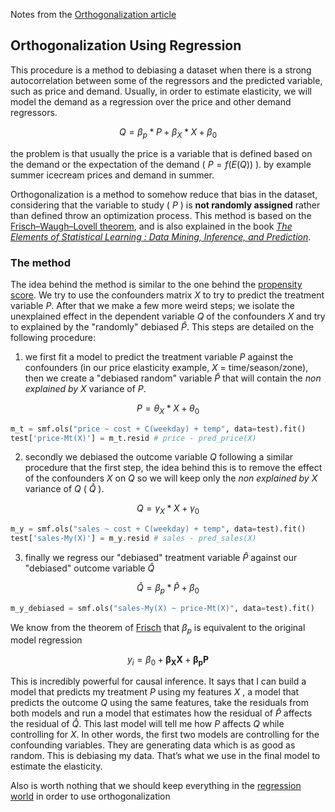 Notes from the [Orthogonalization article][1]

## Orthogonalization Using Regression

This procedure is a method to debiasing a dataset when there is a strong autocorrelation between some of the regressors and the predicted variable, such as price and demand. Usually, in order to estimate elasticity, we will model the demand as a regression over the price and other demand regressors. 

$$Q = \beta_p * P + \beta_X*X + \beta_0$$

the problem is that usually the price is a variable that is defined based on the demand or the expectation of the demand ( $P =f(E(Q))$ ). by example summer icecream prices and demand in summer. 

Orthogonalization is a method to somehow reduce that bias in the dataset, considering that the variable to study ( $P$ ) is **not randomly assigned** rather than defined throw an optimization process. This method is based on the [Frisch–Waugh–Lovell theorem][2], and is also explained in the book [*The Elements of Statistical Learning : Data Mining, Inference, and Prediction*][3]. 

### The method 

The idea behind the method is similar to the one behind the [propensity score][4]. We try to use the confounders matrix $X$ to try to predict the treatment variable $P$. After that we make a few more weird steps; we isolate the unexplained effect in the dependent variable $Q$ of the confounders $X$ and try to explained by the "randomly" debiased $\hat{P}$. This steps are detailed on the following procedure:

1. we first fit a model to predict the treatment variable $P$ against the confounders (in our price elasticity example, $X$ = time/season/zone), then we create a "debiased random" variable $\hat{P}$ that will contain the *non explained by X* variance of $P$. 

$$P = \theta_X*X + \theta_0$$

```python 
m_t = smf.ols("price ~ cost + C(weekday) + temp", data=test).fit()
test['price-Mt(X)'] = m_t.resid # price - pred_price(X)
```

2. secondly we debiased the outcome variable $Q$ following a similar procedure that the first step, the idea behind this is to remove the effect of the confounders $X$ on $Q$ so we will keep only the _non explained by X_ variance of $Q$ ( $\hat{Q}$ ).

$$Q = \gamma_X*X + \gamma_0$$

```python 
m_y = smf.ols("sales ~ cost + C(weekday) + temp", data=test).fit()
test['sales-My(X)'] = m_y.resid # sales - pred_sales(X)
```

3. finally we regress our "debiased" treatment variable $\hat{P}$ against our "debiased" outcome variable $\hat{Q}$

$$\hat{Q} = \beta_p *\hat{P} + \beta_0 $$
```python 
m_y_debiased = smf.ols("sales-My(X) ~ price-Mt(X)", data=test).fit()
```

We know from the theorem of [Frisch][2] that $\beta_p$ is equivalent to the original model regression

$$y_i = \beta_0 + \pmb{\beta_X X} + \pmb{\beta_p P} $$

This is incredibly powerful for causal inference. It says that I can build a model that predicts my treatment $P$ using my features $X$ , a model that predicts the outcome $Q$ using the same features, take the residuals from both models and run a model that estimates how the residual of $\hat{P}$  affects the residual of $\hat{Q}$. This last model will tell me how $P$ affects $Q$  while controlling for $X$. In other words, the first two models are controlling for the confounding variables. They are generating data which is as good as random. This is debiasing my data. That’s what we use in the final model to estimate the elasticity.

Also is worth nothing that we should keep everything in the [regression world][5] in order to use orthogonalization

[Comment]: References 
[1]: <https://matheusfacure.github.io/python-causality-handbook/Debiasing-with-Orthogonalization.html#linear-regression-reborn>
[2]: <https://en.wikipedia.org/wiki/Frisch%E2%80%93Waugh%E2%80%93Lovell_theorem>
[3]: <https://hastie.su.domains/Papers/ESLII.pdf#page=71>
[4]: <https://mixtape.scunning.com/05-matching_and_subclassification#propensity-score-methods>
[5]: <https://matheusfacure.github.io/python-causality-handbook/Debiasing-with-Orthogonalization.html#key-ideas:~:text=Finally%2C%20before%20we,run%20the%20risk%3F>
